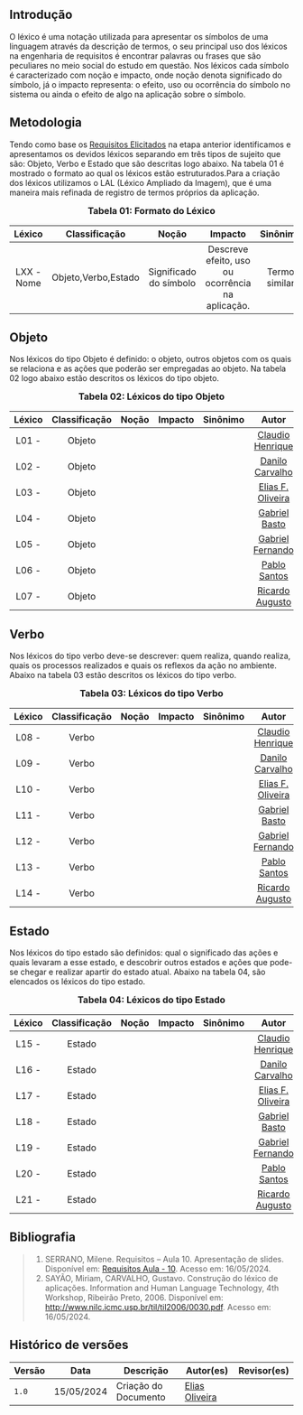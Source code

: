 ## Introdução

O léxico é uma notação utilizada para apresentar os símbolos de uma linguagem através da descrição de termos, o seu principal uso dos léxicos na engenharia de requisitos é encontrar palavras ou frases que são peculiares no meio social do estudo em questão. Nos léxicos cada símbolo é caracterizado com noção e impacto, onde noção denota significado do símbolo, já o impacto representa: o efeito, uso ou ocorrência do símbolo no sistema ou ainda o efeito de algo na aplicação sobre o símbolo.

## Metodologia

Tendo como base os [Requisitos Elicitados](../elicitacao/requisitos_elicitados.md) na etapa anterior identificamos e apresentamos os devidos léxicos separando em três tipos de sujeito que são: Objeto, Verbo e Estado que são descritas logo abaixo. Na tabela 01 é mostrado o formato ao qual os léxicos estão estruturados.Para a criação dos léxicos utilizamos o LAL (Léxico Ampliado da Imagem), que é uma maneira mais refinada de registro de termos próprios da aplicação.

<font size="3"><p style="text-align: center">**Tabela 01: Formato do Léxico** </p></font>

|Léxico|Classificação|Noção|Impacto|Sinônimo|Autor|
|:------:|:-------------:|:-----:|:-------:|:--------:|:-----:|
|LXX - Nome |Objeto,Verbo,Estado|Significado do símbolo|Descreve efeito, uso ou ocorrência na aplicação.|Termo similar|Integrante responsável pelo léxico|

## Objeto

Nos léxicos do tipo Objeto é definido: o objeto, outros objetos com os quais se relaciona e as ações que poderão ser empregadas ao objeto. Na tabela 02 logo abaixo estão descritos os léxicos do tipo objeto.

<font size="3"><p style="text-align: center">**Tabela 02: Léxicos do tipo Objeto** </p></font>

|Léxico|Classificação|Noção|Impacto|Sinônimo|Autor|
|:------:|:-------------:|:-----:|:-------:|:--------:|:-----:|
| L01 - | Objeto |  |  | |[Claudio Henrique](https://github.com/claudiohsc) |
| L02 - | Objeto |  |  | |[Danilo Carvalho](https://github.com/Danilo-Carvalho-Antunes) |
| L03 - | Objeto |  |  | |[Elias F. Oliveira](https://www.github.com/EliasOliver21) |
| L04 - | Objeto |  |  | |[Gabriel Basto](https://github.com/Bertolazi) |
| L05 - | Objeto |  |  | |[Gabriel Fernando](https://github.com/MMcLovin) |
| L06 - | Objeto |  |  | |[Pablo Santos](https://github.com/pabloheika) |
| L07 - | Objeto |  |  | |[Ricardo Augusto](https://github.com/avmricardo) |


## Verbo

Nos léxicos do tipo verbo deve-se descrever: quem realiza, quando realiza, quais os processos realizados e quais os reflexos da ação no ambiente. Abaixo na tabela 03 estão descritos os léxicos do tipo verbo.

<font size="3"><p style="text-align: center">**Tabela 03: Léxicos do tipo Verbo** </p></font>

|Léxico|Classificação|Noção|Impacto|Sinônimo|Autor|
|:------:|:-------------:|:-----:|:-------:|:--------:|:-----:|
|L08 - | Verbo |  |  | |[Claudio Henrique](https://github.com/claudiohsc) |
|L09 - | Verbo |  |  | |[Danilo Carvalho](https://github.com/Danilo-Carvalho-Antunes) |
|L10 - | Verbo |  |  | |[Elias F. Oliveira](https://www.github.com/EliasOliver21) |
|L11 - | Verbo |  |  | |[Gabriel Basto](https://github.com/Bertolazi) |
|L12 - | Verbo |  |  | |[Gabriel Fernando](https://github.com/MMcLovin) |
|L13 - | Verbo |  |  | |[Pablo Santos](https://github.com/pabloheika) |
|L14 - | Verbo |  |  | |[Ricardo Augusto](https://github.com/avmricardo) |

## Estado

Nos léxicos do tipo estado são definidos: qual o significado das ações e quais levaram a esse estado, e descobrir outros estados e ações que pode-se chegar e realizar apartir do estado atual. Abaixo na tabela 04, são elencados os léxicos do tipo estado.

<font size="3"><p style="text-align: center">**Tabela 04: Léxicos do tipo Estado** </p></font>

|Léxico|Classificação|Noção|Impacto|Sinônimo|Autor|
|:------:|:-------------:|:-----:|:-------:|:--------:|:-----:|
| L15 - | Estado |  |  | |[Claudio Henrique](https://github.com/claudiohsc) |
| L16 - | Estado |  |  | |[Danilo Carvalho](https://github.com/Danilo-Carvalho-Antunes) |
| L17 - | Estado |  |  | |[Elias F. Oliveira](https://www.github.com/EliasOliver21) |
| L18 - | Estado |  |  | |[Gabriel Basto](https://github.com/Bertolazi) |
| L19 - | Estado |  |  | |[Gabriel Fernando](https://github.com/MMcLovin) |
| L20 - | Estado |  |  | |[Pablo Santos](https://github.com/pabloheika) |
| L21 - | Estado |  |  | |[Ricardo Augusto](https://github.com/avmricardo) |


## Bibliografia

> 1. SERRANO, Milene. Requisitos – Aula 10. Apresentação de slides. Disponível em: [Requisitos Aula - 10](https://aprender3.unb.br/pluginfile.php/2845027/mod_resource/content/1/Aula%2010.pdf). Acesso em: 16/05/2024.
> 2. SAYÃO, Miriam, CARVALHO, Gustavo. Construção do léxico de aplicações. Information and Human Language Technology, 4th Workshop, Ribeirão Preto, 2006. Disponível em: http://www.nilc.icmc.usp.br/til/til2006/0030.pdf. Acesso em: 16/05/2024.

## Histórico de versões
Versão |   Data  | Descrição | Autor(es) | Revisor(es)
------ | ---- | ------ | ---------- | ----------
` 1.0 `| 15/05/2024 | Criação do Documento | [Elias Oliveira](https://github.com/EliasOliver21) | []() |